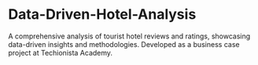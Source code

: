 # Data-Driven-Hotel-Analysis
A comprehensive analysis of tourist hotel reviews and ratings, showcasing data-driven insights and methodologies. Developed as a business case project at Techionista Academy.
